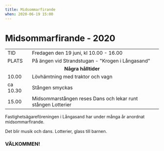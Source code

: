 ```yaml
---
title: Midsommarfirande
when: 2020-06-19 15:00 
---
```

<h1>Midsommarfirande - 2020</h1>
<table>
<tbody>
<tr>
<td>TID</td>
<td>Fredagen den 19 juni, kl 10.00 - 16.00</td>
</tr>
<tr>
<td>PLATS</td>
<td>På ängen vid Strandstugan - "Krogen i Långasand"</td>
</tr>
<tr>
<td align="center" colspan="2"><strong>Några hålltider</strong></td>
</tr>
<tr>
<td>10.00</td>
<td>Lövhämtning med traktor och vagn</td>
</tr>
<tr>
<td>ca 10.30</td>
<td>Stången smyckas</td>
</tr>
<tr>
<td>15.00</td>
<td>Midsommarstången reses
Dans och lekar runt stången
Lotterier</td>
</tr>
</tbody>
</table>
Fastighetsägareföreningen i Långasand har under många år anordnat midsommarfirande.

Det blir musik och dans. Lotterier, glass till barnen.

<!-- Restaurang Strandstugan är öppen. -->
<h3>VÄLKOMMEN!</h3>